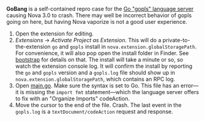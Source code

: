 **GoBang** is a self-contained repro case for the [Go "gopls" language server](https://github.com/golang/tools/blob/master/gopls/doc/user.md) causing Nova 3.0 to crash. There may well be incorrect behavior of gopls going on here, but having Nova vaporize is not a good user experience.

1. Open the extension for editing.
2. _Extensions_ -> _Activate Project as Extension_. This will do a private-to-the-extension `go` and `gopls` install in `nova.extension.globalStoragePath`. For convenience, it will also pop open the install folder in Finder. See [bootstrap](bootstrap) for details on that. The install will take a minute or so, so watch the extension console log. It will confirm the install by reporting the `go` and `gopls` version and a `gopls.log` file should show up in `nova.extension.globalStoragePath`, which contains an RPC log.
3. Open [main.go](main.go). Make sure the syntax is set to Go. This file has an error—it is missing the `import fmt` statement—which the language server offers to fix with an "Organize Imports" codeAction.
4. Move the cursor to the end of the file. Crash. The last event in the `gopls.log` is a `textDocument/codeAction` request and response.
